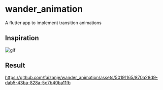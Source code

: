 # wander_animation

A flutter app to implement transition animations

## Inspiration
![gif](./screenshots/f250df8a04b3310e8f97b58cb83c83da.gif)
## Result
https://github.com/faizanje/wander_animation/assets/50191165/870a28d9-dab5-43ba-828a-5c7b40ba11fb

